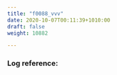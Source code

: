 ```yaml
---
title: "f0088_vvv"
date: 2020-10-07T00:11:39+1010:00
draft: false
weight: 10882

---
```


### Log reference: <no value>

```
